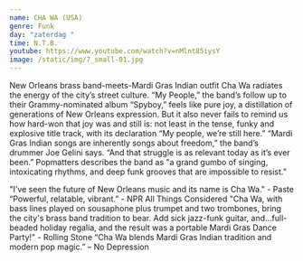 ```yaml
---
name: CHA WA (USA)
genre: Funk
day: "zaterdag "
time: N.T.B.
youtube: https://www.youtube.com/watch?v=nMlnt85iysY
image: /static/img/7_small-01.jpg
---
```

New Orleans brass band-meets-Mardi Gras Indian outfit Cha Wa radiates the energy of
the city’s street culture. “My People,” the band’s follow up to their Grammy-nominated
album “Spyboy,” feels like pure joy, a distillation of generations of New Orleans
expression. But it also never fails to remind us how hard-won that joy was and still is:
not least in the tense, funky and explosive title track, with its declaration “My people,
we’re still here.”
“Mardi Gras Indian songs are inherently songs about freedom,” the band’s drummer Joe
Gelini says. “And that struggle is as relevant today as it’s ever been.” Popmatters
describes the band as "a grand gumbo of singing, intoxicating rhythms, and deep funk
grooves that are impossible to resist.”

"I’ve seen the future of New Orleans music and its name is Cha Wa." - Paste
“Powerful, relatable, vibrant.” - NPR All Things Considered
"Cha Wa, with bass lines played on sousaphone plus trumpet and two trombones, bring
the city's brass band tradition to bear. Add sick jazz-funk guitar, and...full-beaded
holiday regalia, and the result was a portable Mardi Gras Dance Party!" - Rolling Stone
“Cha Wa blends Mardi Gras Indian tradition and modern pop magic.” – No Depression